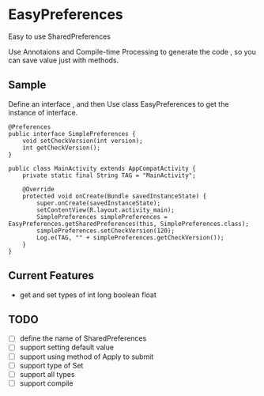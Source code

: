 # EasyPreferences

Easy to use SharedPreferences

Use Annotaions and Compile-time Processing to generate the code , so you can save value just with methods.

## Sample

Define an interface , and then Use class EasyPreferences to get the instance of interface.

    @Preferences
    public interface SimplePreferences {
        void setCheckVersion(int version);
        int getCheckVersion();
    }

    public class MainActivity extends AppCompatActivity {
        private static final String TAG = "MainActivity";
        
        @Override
        protected void onCreate(Bundle savedInstanceState) {
            super.onCreate(savedInstanceState);
            setContentView(R.layout.activity_main);
            SimplePreferences simplePreferences = EasyPreferences.getSharedPreferences(this, SimplePreferences.class);
            simplePreferences.setCheckVersion(120);
            Log.e(TAG, "" + simplePreferences.getCheckVersion());
        }
    }

## Current Features

- get and set types of int long boolean float

## TODO

- [ ] define the name of SharedPreferences
- [ ] support setting default value
- [ ] support using method of Apply to submit
- [ ] support  type of Set<String>
- [ ] support all types
- [ ] support compile
